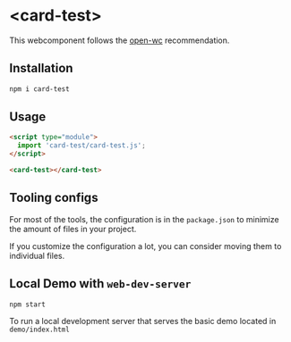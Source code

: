 # \<card-test>

This webcomponent follows the [open-wc](https://github.com/open-wc/open-wc) recommendation.

## Installation

```bash
npm i card-test
```

## Usage

```html
<script type="module">
  import 'card-test/card-test.js';
</script>

<card-test></card-test>
```



## Tooling configs

For most of the tools, the configuration is in the `package.json` to minimize the amount of files in your project.

If you customize the configuration a lot, you can consider moving them to individual files.

## Local Demo with `web-dev-server`

```bash
npm start
```

To run a local development server that serves the basic demo located in `demo/index.html`
